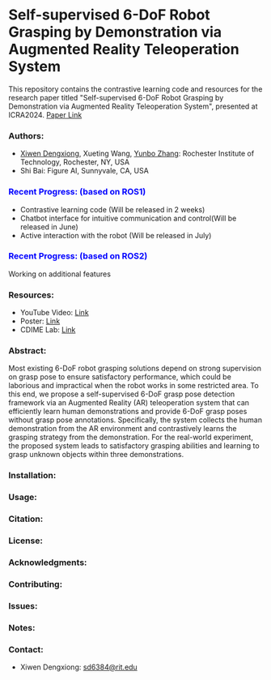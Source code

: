 

# Self-supervised 6-DoF Robot Grasping by Demonstration via Augmented Reality Teleoperation System

This repository contains the contrastive learning code and resources for the research paper titled "Self-supervised 6-DoF Robot Grasping by Demonstration via Augmented Reality Teleoperation System", presented at ICRA2024. [Paper Link](https://arxiv.org/abs/2404.03067)

<!-- ### Authors:
- Xiwen Dengxiong
- Xueting Wang
- Shi Bai
- Yunbo Zhang -->

### Authors:
- [Xiwen Dengxiong](https://sherwindengxiong.github.io/), Xueting Wang, [Yunbo Zhang](https://www.willyunbozhang.com/): Rochester Institute of Technology, Rochester, NY, USA
- Shi Bai: Figure AI, Sunnyvale, CA, USA



### <span style="color:blue">Recent Progress: (based on ROS1)</span>
- Contrastive learning code (Will be released in 2 weeks)
- Chatbot interface for intuitive communication and control(Will be released in June)
- Active interaction with the robot (Will be released in July)

### <span style="color:blue">Recent Progress: (based on ROS2)</span>
Working on additional features

### Resources:
- YouTube Video: [Link](https://www.youtube.com/watch?v=mcrLj-tX90s&t=1s)
- Poster: [Link](https://drive.google.com/file/d/1uwrhE1fvfgeEWirSU_vHL4GJyJXrQex3/view?usp=sharing)
- CDIME Lab: [Link](https://www.youtube.com/@cdimelabs6965)
### Abstract:
Most existing 6-DoF robot grasping solutions depend on strong supervision on grasp pose to ensure satisfactory performance, which could be laborious and impractical when the robot works in some restricted area. To this end, we propose a self-supervised 6-DoF grasp pose detection framework via an Augmented Reality (AR) teleoperation system that can efficiently learn human demonstrations and provide 6-DoF grasp poses without grasp pose annotations. Specifically, the system collects the human demonstration from the AR environment and contrastively learns the grasping strategy from the demonstration. For the real-world experiment, the proposed system leads to satisfactory grasping abilities and learning to grasp unknown objects within three demonstrations.



### Installation:
<!-- [Include installation instructions here if applicable] -->

### Usage:
<!-- [Include usage instructions here if applicable] -->

### Citation:
<!-- [If you want users to cite your paper, include citation information here] -->

### License:
<!-- [Include license information here] -->

### Acknowledgments:
<!-- [If there are any acknowledgments you want to make, include them here] -->

### Contributing:
<!-- [Include guidelines for contributing if applicable] -->

### Issues:
<!-- [If there are any known issues, mention them here] -->

### Notes:
<!-- [Include any additional notes or disclaimers here] -->


### Contact:
- Xiwen Dengxiong: sd6384@rit.edu
